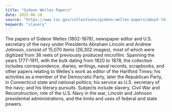 ```yaml
---
title: "Gideon Welles Papers"
date: 2025-06-10
source: "https://www.loc.gov/collections/gideon-welles-papers/about-this-collection/"
keyword: "slavery"
---
```


The papers of Gideon Welles (1802-1878), newspaper editor and U.S. secretary of the navy under Presidents Abraham Lincoln and Andrew Johnson, consist of 15,070 items (26,302 images), most of which were digitized from 36 reels of previously produced microfilm. Spanning the years 1777-1911, with the bulk dating from 1820 to 1878, the collection includes correspondence, diaries, writings, naval records, scrapbooks, and other papers relating to Welles's work as editor of the Hartford Times; his activities as a member of the Democratic Party, later the Republican Party, in Connecticut state and national politics; his service as U.S. secretary of the navy; and his literary pursuits. Subjects include slavery, Civil War and Reconstruction, role of the U.S. Navy in the war, Lincoln and Johnson presidential administrations, and the limits and uses of federal and state powers.

